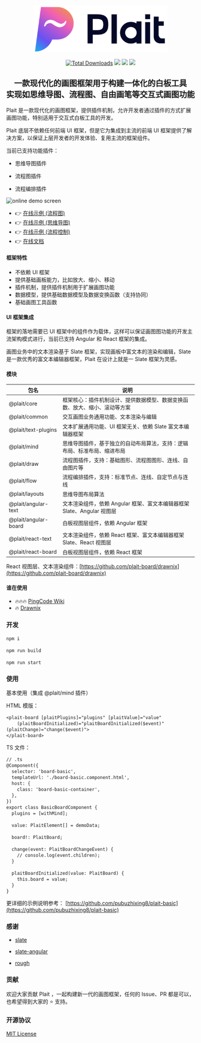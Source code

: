 <p align="center">
  <picture style="width: 320px">
    <source media="(prefers-color-scheme: light)" srcset="https://github.com/worktile/plait/blob/develop/.docgeni/public/assets/plait-logo-h.png?raw=true" />
    <source media="(prefers-color-scheme: dark)" srcset="https://github.com/worktile/plait/blob/develop/.docgeni/public/assets/plait-logo-h-dark.png?raw=true" />
    <img src="https://github.com/worktile/plait/blob/develop/.docgeni/public/assets/plait-horizontal-logo.png?raw=true" width="360" alt="Plait logo and name" />
  </picture>
</p>

<div align="center">
  <p>
    <a href="https://www.npmjs.com/package/@plait/core"><img src="https://img.shields.io/npm/dm/@plait/core.svg" alt="Total Downloads"></a>
    <a target="_blank" href="https://github.com/worktile/plait/releases/latest"><img src="https://img.shields.io/github/v/release/worktile/plait" /></a>
    <a target="_blank" href="https://github.com/worktile/plait/blob/develop/LICENSE"><img src="https://badgen.now.sh/badge/license/MIT" /></a>
    <a href="https://t.me/plaitboard"><img src="https://img.shields.io/badge/-Telegram-red?style=social&logo=telegram" height=20></a>
  </p>
  <h2>
    一款现代化的画图框架用于构建一体化的白板工具</br>
    实现如思维导图、流程图、自由画笔等交互式画图功能
  </h3>
</div>


Plait 是一款现代化的画图框架，提供插件机制，允许开发者通过插件的方式扩展画图功能，特别适用于交互式白板工具的开发。

Plait 底层不依赖任何前端 UI 框架，但是它为集成到主流的前端 UI 框架提供了解决方案，以保证上层开发者的开发体验、复用主流的框架组件。

当前已支持功能插件：

- 思维导图插件

- 流程图插件

- 流程编排插件

![online demo screen](https://github.com/worktile/plait/blob/develop/.docgeni/public/assets/mind-draw-flow.gif?raw=true)


- 👉 [在线示例 (流程图)](https://plait-gamma.vercel.app?init=draw)
- 👉 [在线示例 (思维导图)](https://plait-gamma.vercel.app?init=mind)
- 👉 [在线示例 (流程控制)](https://plait-gamma.vercel.app/flow)
- 👉 [在线文档](https://plait-docs.vercel.app)

#### 框架特性

- 不依赖 UI 框架
- 提供基础画板能力，比如放大、缩小、移动
- 插件机制，提供插件机制用于扩展画图功能
- 数据模型，提供基础数据模型及数据变换函数（支持协同）
- 基础画图工具函数


#### UI 框架集成

框架的落地需要已 UI 框架中的组件作为载体，这样可以保证画图图功能的开发主流架构模式进行，当前已支持 Angular 和 React 框架的集成。

画图业务中的文本渲染基于 Slate 框架，实现画板中富文本的渲染和编辑，Slate 是一款优秀的富文本编辑器框架，Plait 在设计上就是一 Slate 框架为灵感。


#### 模块

|包名|说明
|---|---|
|@plait/core|框架核心：插件机制设计、提供数据模型、数据变换函数、放大、缩小、滚动等方案|
|@plait/common|交互画图业务通用功能、文本渲染与编辑|
|@plait/text-plugins|文本扩展通用功能、UI 框架无关、依赖 Slate 富文本编辑器框架 |
|@plait/mind|思维导图插件，基于独立的自动布局算法，支持：逻辑布局、标准布局、缩进布局|
|@plait/draw|流程图插件，支持：基础图形、流程图图形、连线、自由图片等|
|@plait/flow|流程编排插件，支持：标准节点、连线、自定节点与连线|
|@plait/layouts|思维导图布局算法|
|@plait/angular-text|文本渲染组件，依赖 Angular 框架、富文本编辑器框架 Slate、Angular 视图层|
|@plait/angular-board|白板视图层组件，依赖 Angular 框架|
|@plait/react-text|文本渲染组件，依赖 React 框架、富文本编辑器框架 Slate、React 视图层|
|@plait/react-board|白板视图层组件，依赖 React 框架 |


React 视图层、文本渲染组件：[https://github.com/plait-board/drawnix](https://github.com/plait-board/drawnix)


#### 谁在使用

- 🔥🔥🔥 [PingCode Wiki](https://pingcode.com/solutions/knowledge-manage)
- 🔥 [Drawnix](https://github.com/plait-board/drawnix)


### 开发

```
npm i

npm run build

npm run start
```



### 使用

基本使用（集成 @plait/mind 插件）

HTML 模版：

```
<plait-board [plaitPlugins]="plugins" [plaitValue]="value"
    (plaitBoardInitialized)="plaitBoardInitialized($event)" (plaitChange)="change($event)">
</plait-board>
```

TS 文件：

```
// .ts
@Component({
  selector: 'board-basic',
  templateUrl: './board-basic.component.html',
  host: {
    class: 'board-basic-container',
  },
})
export class BasicBoardComponent {
  plugins = [withMind];

  value: PlaitElement[] = demoData;

  board!: PlaitBoard;

  change(event: PlaitBoardChangeEvent) {
    // console.log(event.children);
  }

  plaitBoardInitialized(value: PlaitBoard) {
    this.board = value;
  }
}
```

更详细的示例说明参考：  [https://github.com/pubuzhixing8/plait-basic](https://github.com/pubuzhixing8/plait-basic)  



### 感谢

- [slate](https://github.com/ianstormtaylor/slate)

- [slate-angular](https://github.com/worktile/slate-angular)

- [rough](https://github.com/rough-stuff/rough)



### 贡献

欢迎大家贡献 Plait ，一起构建新一代的画图框架，任何的 Issue、PR 都是可以，也希望得到大家的 ⭐️ 支持。



### 开源协议

  [MIT License](https://github.com/worktile/slate-angular/blob/master/LICENSE)  



